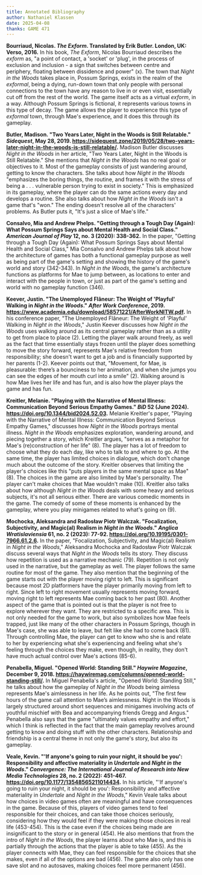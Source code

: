 ```yaml
---
title: Annotated Bibliography
author: Nathaniel Klassen
date: 2025-04-08
thanks: GAME 471
---
```


**Bourriaud, Nicolas. *The Exform*. Translated by Erik Butler. London, UK: Verso, 2016.** In his book, *The Exform*, Nicolas Bourriaud describes the *exform* as, "a point of contact, a 'socket' or 'plug', in the process of exclusion and inclusion - a sign that switches between centre and periphery, floating between dissidence and power" (x). The town that *Night in the Woods* takes place in, Possum Springs, exists in the realm of the *exformal*, being a dying, run-down town that only people with personal connections to the town have any reason to live in or even visit, essentially cut off from the rest of the world. The game itself acts as a virtual *exform*, in a way. Although Possum Springs is fictional, it represents various towns in this type of decay. The game allows the player to experience this type of *exformal* town, through Mae's experience, and it does this through its gameplay.

**Butler, Madison. "Two Years Later, Night in the Woods is Still Relatable." *Sidequest*, May 28, 2019. <https://sidequest.zone/2019/05/28/two-years-later-night-in-the-woods-is-still-relatable/>.** Madison Butler discusses *Night in the Woods* in her article, "Two Years Later, Night in the Woods is Still Relatable." She mentions that *Night in the Woods* has no real goal or objectives to it. Most of the gameplay consists of just wandering around, getting to know the characters. She talks about how *Night in the Woods* "emphasizes the boring things, the routine, and frames it with the stress of being a . . . vulnerable person trying to exist in society." This is emphasized in its gameplay, where the player can do the same actions every day and develops a routine. She also talks about how *Night in the Woods* isn't a game that's "won." The ending doesn't resolve all of the characters' problems. As Butler puts it, "It's just a slice of Mae's life."

**Consalvo, Mia and Andrew Phelps. "Getting through a Tough Day (Again): What Possum Springs Says about Mental Health and Social Class." *American Journal of Play* 12, no. 3 (2020): 338-362.** In the paper, "Getting through a Tough Day (Again): What Possum Springs Says about Mental Health and Social Class," Mia Consalvo and Andrew Phelps talk about how the architecture of games has both a functional gameplay purpose as well as being part of the game's setting and showing the history of the game's world and story (342-343). In *Night in the Woods*, the game's architecture functions as platforms for Mae to jump between, as locations to enter and interact with the people in town, or just as part of the game's setting and world with no gameplay function (346).

**Keever, Justin. "The Unemployed Flâneur: The Weight of 'Playful' Walking in *Night in the Woods*." *After Work Conference*, 2019. <https://www.academia.edu/download/58571221/AfterWorkNITW.pdf>.** In his conference paper, "The Unemployed Flâneur: The Weight of 'Playful' Walking in *Night in the Woods*," Justin Keever discusses how *Night in the Woods* uses walking around as its central gameplay rather than as a utility to get from place to place (2). Letting the player walk around freely, as well as the fact that time essentially stays frozen until the player does something to move the story forward, represents Mae's relative freedom from responsibility; she doesn't want to get a job and is financially supported by her parents (1-2). Keever points out that, "Movement, for Mae, is pleasurable: there’s a bounciness to her animation, and when she jumps you can see the edges of her mouth curl into a smile" (2). Walking around is how Mae lives her life and has fun, and is also how the player plays the game and has fun.

**Kreitler, Melanie. "Playing with the Narrative of Mental Illness: Communication Beyond Serious Empathy Games." *BiD* 52 (June 2024). <https://doi.org/10.1344/bid2024.52.03>.** Melanie Kreitler's paper, "Playing with the Narrative of Mental Illness: Communication Beyond Serious Empathy Games," discusses how *Night in the Woods* portrays mental illness. *Night in the Woods* emphasizes exploration, wandering around, and piecing together a story, which Kreitler argues, "serves as a metaphor for Mae's (re)construction of her life" (8). The player has a lot of freedom to choose what they do each day, like who to talk to and where to go. At the same time, the player has limited choices in dialogue, which don't change much about the outcome of the story. Kreitler observes that limiting the player's choices like this "puts players in the same mental space as Mae" (8). The choices in the game are also limited by Mae's personality. The player can't make choices that Mae wouldn't make (10). Kreitler also talks about how although *Night in the Woods* deals with some heavy and serious subjects, it's not all serious either. There are various comedic moments in the game. The comedy of some of these moments is enhanced by the gameplay, where you play minigames related to what's going on (9).

**Mochocka, Aleksandra and Radosław Piotr Walczak. "Focalization, Subjectivity, and Magic(al) Realism in *Night in the Woods*." *Anglica Wratislaviensia* 61, no. 2 (2023): 77-92. <https://doi.org/10.19195/0301-7966.61.2.6>.** In the paper, "Focalization, Subjectivity, and Magic(al) Realism in *Night in the Woods*," Aleksandra Mochocka and Radosław Piotr Walczak discuss several ways that *Night in the Woods* tells its story. They discuss how repetition is used as a narrative mechanic (79). Repetition is not only used in the narrative, but the gameplay as well. The player follows the same routine for most of the game. They also mention that the beginning of the game starts out with the player moving right to left. This is significant because most 2D platformers have the player primarily moving from left to right. Since left to right movement usually represents moving forward, moving right to left represents Mae coming back to her past (80). Another aspect of the game that is pointed out is that the player is not free to explore wherever they want. They are restricted to a specific area. This is not only needed for the game to work, but also symbolizes how Mae feels trapped, just like many of the other characters in Possum Springs, though in Mae's case, she was able to leave, but felt like she had to come back (81). Through controlling Mae, the player can get to know who she is and relate to her by experiencing what she's experiencing and feeling what she's feeling through the choices they make, even though, in reality, they don't have much actual control over Mae's actions (85-6).

**Penabella, Miguel. "Opened World: Standing Still." *Haywire Magazine*, December 9, 2018. <https://haywiremag.com/columns/opened-world-standing-still/>.** In Miguel Penabella's article, "Opened World: Standing Still," he talks about how the gameplay of *Night in the Woods* being aimless represents Mae's aimlessness in her life. As he points out, "The first few hours of the game call attention to Mae’s aimlessness. Night in the Woods is largely structured around short sequences and minigames involving acts of youthful mischief with Bea and accompanying friends Gregg and Angus." Penabella also says that the game "ultimately values empathy and effort," which I think is reflected in the fact that the main gameplay revolves around getting to know and doing stuff with the other characters. Relationship and friendship is a central theme in not only the game's story, but also its gameplay.

**Veale, Kevin. "'If anyone's going to ruin your night, it should be you': Responsibility and affective materiality in *Undertale* and *Night in the Woods*." *Convergence: The International Journal of Research into New Media Technologies* 28, no. 2 (2022): 451-467. <https://doi.org/10.1177/13548565211014434>.** In his article, "'If anyone's going to ruin your night, it should be you': Responsibility and affective materiality in *Undertale* and *Night in the Woods*," Kevin Veale talks about how choices in video games often are meaningful and have consequences in the game. Because of this, players of video games tend to feel responsible for their choices, and can take those choices seriously, considering how they would feel if they were making those choices in real life (453-454). This is the case even if the choices being made are insignificant to the story or in general (454). He also mentions that from the intro of *Night in the Woods*, the player learns about who Mae is, and this is partially through the actions that the player is able to take (455). As the player connects with Mae, they can feel responsible for the choices that she makes, even if all of the options are bad (456). The game also only has one save slot and no autosaves, making choices feel more permanent (456).
